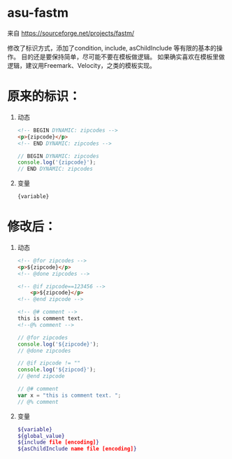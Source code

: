 # asu-fastm
 
来自 https://sourceforge.net/projects/fastm/

修改了标识方式，添加了condition, include, asChildInclude 等有限的基本的操作。
目的还是要保持简单，尽可能不要在模板做逻辑。
如果确实喜欢在模板里做逻辑，建议用Freemark、Velocity，之类的模板实现。

# 原来的标识：
1.  动态
	```html
	<!-- BEGIN DYNAMIC: zipcodes -->
    <p>{zipcode}</p>
    <!-- END DYNAMIC: zipcodes -->
	```
	```javascript
	// BEGIN DYNAMIC: zipcodes
	console.log('{zipcode}');
	// END DYNAMIC: zipcodes 
	``` 
 
2.  变量
	```bash
	{variable}
	```
	
# 修改后：
1.  动态
	```html
	<!-- @for zipcodes -->
    <p>${zipcode}</p>
    <!-- @done zipcodes -->
	
    <!-- @if zipcode==123456 -->
        <p>${zipcode}</p>
    <!-- @end zipcode -->
    
	<!-- @# comment -->
    this is comment text.
    <!--@% comment -->     
    ```
    	
	```javascript
	// @for zipcodes
	console.log('${zipcode}');
	// @done zipcodes

	// @if zipcode != ""
	console.log('${zipcod}');
	// @end zipcode

	// @# comment
    var x = "this is comment text. ";
    // @% comment     
    
	``` 
 
2.  变量
	```bash
	${variable}
    ${global_value}
    ${include file [encoding]}
    ${asChildInclude name file [encoding]}
	```
	




